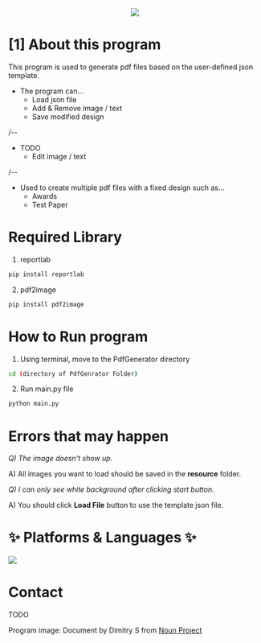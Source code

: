 <div align=center>
	<img src="https://capsule-render.vercel.app/api?type=waving&color=auto&height=200&section=header&text=Pdf%20Generator&fontSize=90" />
</div>

# [1] About this program

This program is used to generate pdf files based on the user-defined json template.

* The program can...
    * Load json file
    * Add & Remove image / text
    * Save modified design

/--

* TODO
    * Edit image / text

/--
* Used to create multiple pdf files with a fixed design such as...
    * Awards
    * Test Paper



# Required Library
1) reportlab
```bash
pip install reportlab
```
2) pdf2image
```bash
pip install pdf2image
```

# How to Run program
1) Using terminal, move to the PdfGenerator directory
```bash
cd (directory of PdfGenrator Folder)
```
2) Run main.py file
```bash
python main.py
```
# Errors that may happen
*Q) The image doesn't show up.*

A) All images you want to load should be saved in the **resource** folder.

*Q) I can only see white background after clicking start button.*

A) You should click **Load File** button to use the template json file.

# ✨ Platforms & Languages ✨

<img src="https://img.shields.io/badge/Python-002323?style=flat&logo=Python&logoColor=red"/>


# Contact
TODO

Program image: Document by Dimitry S from <a href="https://thenounproject.com/browse/icons/term/document/" target="_blank" title="Document Icons">Noun Project</a>